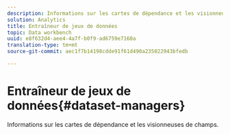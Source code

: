 ```yaml
---
description: Informations sur les cartes de dépendance et les visionneuses de champs.
solution: Analytics
title: Entraîneur de jeux de données
topic: Data workbench
uuid: e8f632d4-aee4-4a7f-b0f9-ad6759e7160a
translation-type: tm+mt
source-git-commit: aec1f7b14198cdde91f61d490a235022943bfedb

---
```



# Entraîneur de jeux de données{#dataset-managers}

Informations sur les cartes de dépendance et les visionneuses de champs.

